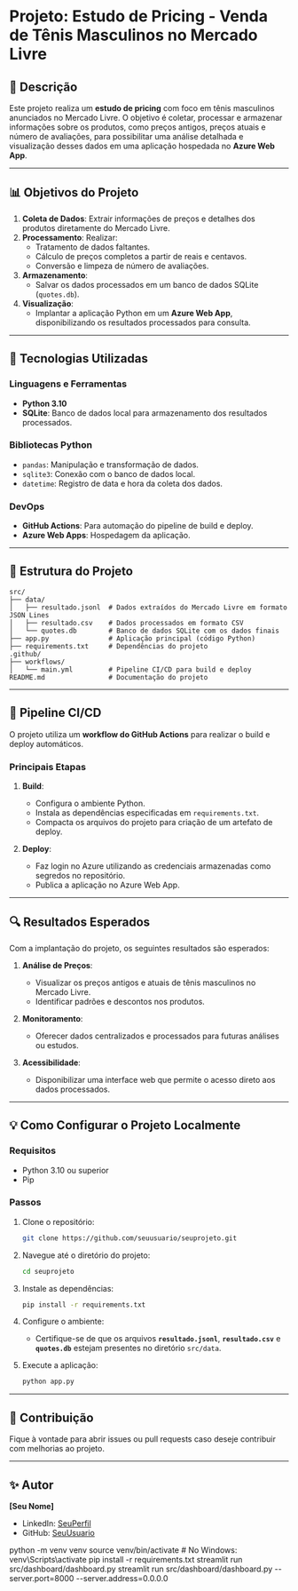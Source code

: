 # Projeto: Estudo de Pricing - Venda de Tênis Masculinos no Mercado Livre

## 📄 Descrição
Este projeto realiza um **estudo de pricing** com foco em tênis masculinos anunciados no Mercado Livre. O objetivo é coletar, processar e armazenar informações sobre os produtos, como preços antigos, preços atuais e número de avaliações, para possibilitar uma análise detalhada e visualização desses dados em uma aplicação hospedada no **Azure Web App**.

---

## 📊 Objetivos do Projeto
1. **Coleta de Dados**: Extrair informações de preços e detalhes dos produtos diretamente do Mercado Livre.
2. **Processamento**: Realizar:
   - Tratamento de dados faltantes.
   - Cálculo de preços completos a partir de reais e centavos.
   - Conversão e limpeza de número de avaliações.
3. **Armazenamento**:
   - Salvar os dados processados em um banco de dados SQLite (`quotes.db`).
4. **Visualização**:
   - Implantar a aplicação Python em um **Azure Web App**, disponibilizando os resultados processados para consulta.

---

## 🚀 Tecnologias Utilizadas

### Linguagens e Ferramentas
- **Python 3.10**
- **SQLite**: Banco de dados local para armazenamento dos resultados processados.

### Bibliotecas Python
- `pandas`: Manipulação e transformação de dados.
- `sqlite3`: Conexão com o banco de dados local.
- `datetime`: Registro de data e hora da coleta dos dados.

### DevOps
- **GitHub Actions**: Para automação do pipeline de build e deploy.
- **Azure Web Apps**: Hospedagem da aplicação.

---

## 🔨 Estrutura do Projeto

```plaintext
src/
├── data/
│   ├── resultado.jsonl  # Dados extraídos do Mercado Livre em formato JSON Lines
│   ├── resultado.csv    # Dados processados em formato CSV
│   └── quotes.db        # Banco de dados SQLite com os dados finais
├── app.py               # Aplicação principal (código Python)
├── requirements.txt     # Dependências do projeto
.github/
├── workflows/
│   └── main.yml         # Pipeline CI/CD para build e deploy
README.md                # Documentação do projeto
```

---

## 🚜 Pipeline CI/CD

O projeto utiliza um **workflow do GitHub Actions** para realizar o build e deploy automáticos.

### Principais Etapas
1. **Build**:
   - Configura o ambiente Python.
   - Instala as dependências especificadas em `requirements.txt`.
   - Compacta os arquivos do projeto para criação de um artefato de deploy.

2. **Deploy**:
   - Faz login no Azure utilizando as credenciais armazenadas como segredos no repositório.
   - Publica a aplicação no Azure Web App.

---

## 🔍 Resultados Esperados
Com a implantação do projeto, os seguintes resultados são esperados:

1. **Análise de Preços**:
   - Visualizar os preços antigos e atuais de tênis masculinos no Mercado Livre.
   - Identificar padrões e descontos nos produtos.

2. **Monitoramento**:
   - Oferecer dados centralizados e processados para futuras análises ou estudos.

3. **Acessibilidade**:
   - Disponibilizar uma interface web que permite o acesso direto aos dados processados.

---

## 💡 Como Configurar o Projeto Localmente

### **Requisitos**
- Python 3.10 ou superior
- Pip

### **Passos**
1. Clone o repositório:
   ```bash
   git clone https://github.com/seuusuario/seuprojeto.git
   ```

2. Navegue até o diretório do projeto:
   ```bash
   cd seuprojeto
   ```

3. Instale as dependências:
   ```bash
   pip install -r requirements.txt
   ```

4. Configure o ambiente:
   - Certifique-se de que os arquivos **`resultado.jsonl`**, **`resultado.csv`** e **`quotes.db`** estejam presentes no diretório `src/data`.

5. Execute a aplicação:
   ```bash
   python app.py
   ```

---

## 🏢 Contribuição
Fique à vontade para abrir issues ou pull requests caso deseje contribuir com melhorias ao projeto.

---

## ✨ Autor
**[Seu Nome]**  
- LinkedIn: [SeuPerfil](https://linkedin.com/in/seuperfil)
- GitHub: [SeuUsuario](https://github.com/seuusuario)


python -m venv venv
source venv/bin/activate  # No Windows: venv\Scripts\activate
pip install -r requirements.txt
streamlit run src/dashboard/dashboard.py
streamlit run src/dashboard/dashboard.py --server.port=8000 --server.address=0.0.0.0
